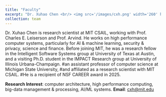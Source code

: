 ```yaml
---
title: "Faculty"
excerpt: "Dr. Xuhao Chen <br/> <img src='/images/cxh.png' width='260' height='260'>"
collection: team
---
```


Dr. Xuhao Chen is research scientist at MIT CSAIL,
working with Prof. Charles E. Leiserson and Prof. Arvind.
He works on high performance computer systems, particularly for AI & machine learning, security & privacy, science and finance.
Before joining MIT, he was a research fellow in the Intelligent Software Systems group at University of Texas at Austin,
and a visiting Ph.D. student in the IMPACT Research group at University of Illinois Urbana-Champaign.
#an assistant professor of computer science at Michigan State University,
#and affiliated as a research scientist with MIT CSAIL.
#He is a recipient of NSF CAREER award in 2025.

**Research Interest**: computer architecture, high performance computing, big-data management & processing, AI/ML systems.
**Email**: cxh@mit.edu
